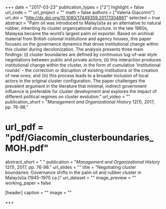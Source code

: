 +++
date = "2017-03-23"
publication_types = ["2"]
highlight = false
url_code = ""
url_project = ""
math = false
authors = ["Valeria Giacomin"]
url_doi = "http://dx.doi.org/10.1080/17449359.2017.1304861"
selected = true
abstract = "Palm oil was introduced to Malay(si)a as an alternative to natural rubber, inheriting its cluster organizational structure. In the late 1960s, Malaysia became the world’s largest palm oil exporter. Based on archival material from British colonial institutions and agency houses, this paper focuses on the governance dynamics that drove institutional change within this cluster during decolonization. The analysis presents three main findings: (i) cluster boundaries are defined by continuous tug-of-war style negotiations between public and private actors; (ii) this interaction produces institutional change within the cluster, in the form of cumulative ‘institutional rounds’ – the correction or disruption of existing institutions or the creation of new ones; and (iii) this process leads to a broader inclusion of local actors in the original cluster configuration. The paper challenges the prevalent argument in the literature that minimal, indirect government influence is preferable for cluster development and explores the impact of different political regimes on cluster evolution."
url_video = ""
publication_short = "*Management and Organizational History* 12(1), 2017, pp. 76-98."
# url_pdf = "pdf/Giacomin_clusterboundaries_MOH.pdf"
abstract_short = " "
publication = "*Management and Organizational History* 12(1), 2017, pp. 76-98."
url_slides = ""
title = "Negotiating cluster boundaries: Governance shifts in the palm oil and rubber cluster in Malay(si)a (1945–1970 ca.)"
url_dataset = ""
image_preview = ""
working_paper = false

[header]
  caption = ""
  image = ""

+++
